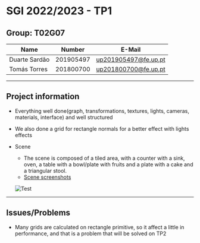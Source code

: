 # SGI 2022/2023 - TP1

## Group: T02G07

| Name             | Number    | E-Mail               |
| ---------------- | --------- | ------------------   |
| Duarte Sardão    | 201905497 | up201905497@fe.up.pt |
| Tomás Torres     | 201800700 | up201800700@fe.up.pt |

----
## Project information

- Everything well done(graph, transformations, textures, lights, cameras, materials, interface) and well structured
- We also done a grid for rectangle normals for a better effect with lights effects
- Scene
  - The scene is composed of a tiled area, with a counter with a sink, oven, a table with a bowl/plate with fruits and a plate with a cake and a triangular stool.
  - [Scene screenshots](https://git.fe.up.pt/sgi-meic/sgi-2022-2023/t02/sgi-t02-g07/-/tree/main/tp1/scenes/screenshots)

  ![Test](https://git.fe.up.pt/sgi-meic/sgi-2022-2023/t02/sgi-t02-g07/-/raw/main/tp1/scenes/screenshots/version2.1.png)

----
## Issues/Problems

- Many grids are calculated on rectangle primitive, so it affect a little in performance, and that is a problem that will be solved on TP2 

